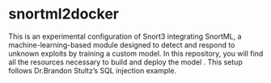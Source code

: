 # snortml2docker
This is an experimental configuration of Snort3 integrating SnortML, a machine-learning-based module designed to detect and respond to unknown exploits by training a custom model. In this repository, you will find all the resources necessary to build and deploy the model . This setup follows Dr.Brandon Stultz’s SQL injection example.

